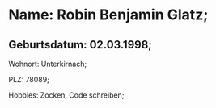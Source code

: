 # Name: Robin Benjamin Glatz;
## Geburtsdatum: 02.03.1998;

Wohnort: Unterkirnach;

PLZ: 78089;

Hobbies: Zocken, Code schreiben;



